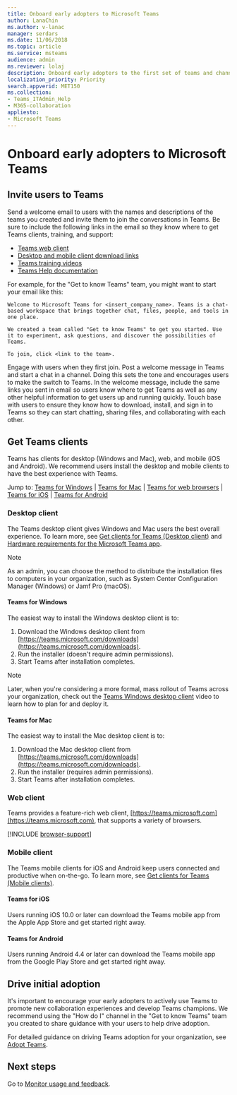 ```yaml
---
title: Onboard early adopters to Microsoft Teams
author: LanaChin
ms.author: v-lanac
manager: serdars
ms.date: 11/06/2018
ms.topic: article
ms.service: msteams
audience: admin
ms.reviewer: lolaj
description: Onboard early adopters to the first set of teams and channels that you created in Microsoft Teams. 
localization_priority: Priority
search.appverid: MET150
ms.collection: 
- Teams_ITAdmin_Help
- M365-collaboration
appliesto: 
- Microsoft Teams
---
```


# Onboard early adopters to Microsoft Teams

## Invite users to Teams

Send a welcome email to users with the names and descriptions of the teams you created and invite them to join the conversations in Teams. Be sure to include the following links in the email so they know where to get Teams clients, training, and support:
- [Teams web client](https://teams.microsoft.com)
- [Desktop and mobile client download links](https://teams.microsoft.com/downloads)
- [Teams training videos](https://support.office.com/article/microsoft-teams-video-training-4f108e54-240b-4351-8084-b1089f0d21d7)
- [Teams Help documentation](https://support.office.com/teams)

For example, for the "Get to know Teams" team, you might want to start your email like this:

   ```
   Welcome to Microsoft Teams for <insert_company_name>. Teams is a chat-based workspace that brings together chat, files, people, and tools in one place. 

   We created a team called "Get to know Teams" to get you started. Use it to experiment, ask questions, and discover the possibilities of Teams. 

   To join, click <link to the team>.
   ```

Engage with users when they first join. Post a welcome message in Teams and start a chat in a channel. Doing this sets the tone and encourages users to make the switch to Teams. In the welcome message, include the same links you sent in email so users know where to get Teams as well as any other helpful information to get users up and running quickly. Touch base with users to ensure they know how to download, install, and sign in to Teams so they can start chatting, sharing files, and collaborating with each other.  

## Get Teams clients
Teams has clients for desktop (Windows and Mac), web, and mobile (iOS and Android). We recommend users install the desktop and mobile clients to have the best experience with Teams. 

Jump to: [Teams for Windows](#teams-for-windows) | [Teams for Mac](#teams-for-mac) | [Teams for web browsers](#web-client) | [Teams for iOS](#teams-for-ios) | [Teams for Android](#teams-for-android)

### Desktop client

The Teams desktop client gives Windows and Mac users the best overall experience. To learn more, see [Get clients for Teams (Desktop client)](https://docs.microsoft.com/MicrosoftTeams/get-clients#desktop-client) and [Hardware requirements for the Microsoft Teams app](https://docs.microsoft.com/MicrosoftTeams/hardware-requirements-for-the-teams-app).

> [!NOTE]
> As an admin, you can choose the method to distribute the installation files to computers in your organization, such as System Center Configuration Manager (Windows) or Jamf Pro (macOS).

#### Teams for Windows 
The easiest way to install the Windows desktop client is to:

1. Download the Windows desktop client from [https://teams.microsoft.com/downloads](https://teams.microsoft.com/downloads).
2. Run the installer (doesn't require admin permissions). 
3. Start Teams after installation completes.

> [!NOTE]
> Later, when you're considering a more formal, mass rollout of Teams across your organization, check out the [Teams Windows desktop client](https://aka.ms/teams-clients) video to learn how to plan for and deploy it. 

#### Teams for Mac 
The easiest way to install the Mac desktop client is to:

1. Download the Mac desktop client from [https://teams.microsoft.com/downloads](https://teams.microsoft.com/downloads).
2. Run the installer (requires admin permissions). 
3. Start Teams after installation completes.

### Web client
Teams provides a feature-rich web client, [https://teams.microsoft.com](https://teams.microsoft.com), that supports a variety of browsers.

[!INCLUDE [browser-support](includes/browser-support.md)]

### Mobile client

The Teams mobile clients for iOS and Android keep users connected and productive when on-the-go. To learn more, see [Get clients for Teams (Mobile clients)](https://docs.microsoft.com/MicrosoftTeams/get-clients#mobile-clients).

#### Teams for iOS 

Users running iOS 10.0 or later can download the Teams mobile app from the Apple App Store and get started right away.  

#### Teams for Android 
Users running Android 4.4 or later can download the Teams mobile app from the Google Play Store and get started right away.  

## Drive initial adoption

It's important to encourage your early adopters to actively use Teams to promote new collaboration experiences and develop Teams champions. We recommend using the "How do I" channel in the "Get to know Teams" team you created to share guidance with your users to help drive adoption. 

For detailed guidance on driving Teams adoption for your organization, see [Adopt Teams](adopt-microsoft-teams-landing-page.md).

## Next steps
Go to [Monitor usage and feedback](get-started-with-teams-monitor-usage-and-feedback.md).